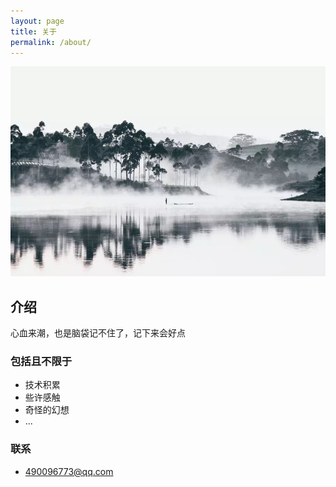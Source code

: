 ```yaml
---
layout: page
title: 关于
permalink: /about/
---
```


![alt text](/public/img/about.png)

## 介绍
心血来潮，也是脑袋记不住了，记下来会好点

### 包括且不限于
- 技术积累
- 些许感触
- 奇怪的幻想
- ...

### 联系
- 490096773@qq.com

